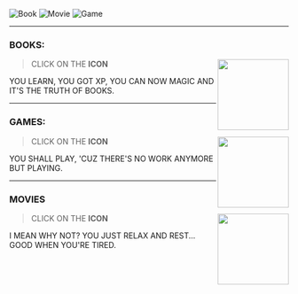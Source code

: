 ![Book](https://img.shields.io/badge/READ-TO_LEARN-gold)
![Movie](https://img.shields.io/badge/WATCH-TO_ENJOY-gold)
![Game](https://img.shields.io/badge/PLAY-TO_ALIVE-gold)

- - -
### BOOKS:
<img 
  src="https://img.icons8.com/color/128/book.png"
  width="128"
  align="right"
/>
> CLICK ON THE **ICON**

YOU LEARN, YOU GOT XP, YOU CAN NOW MAGIC AND IT'S THE TRUTH OF BOOKS.

- - -
### GAMES:
<img 
  src="https://img.icons8.com/color/128/controller.png"
  width="128"
  align="right"
/>
> CLICK ON THE **ICON**

YOU SHALL PLAY, 'CUZ THERE'S NO WORK ANYMORE BUT PLAYING.

- - -
### MOVIES
<img 
  src="https://img.icons8.com/color/128/clapperboard--v2.png"
  width="128"
  align="right"
/>
> CLICK ON THE **ICON**

I MEAN WHY NOT? YOU JUST RELAX AND REST... GOOD WHEN YOU'RE TIRED.
